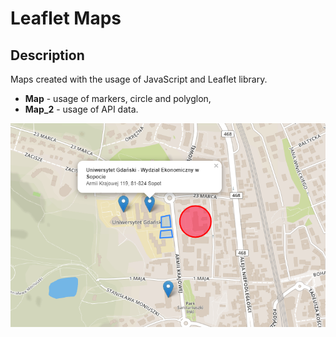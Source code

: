 # Leaflet Maps

## Description
Maps created with the usage of JavaScript and Leaflet library.
* **Map** - usage of markers, circle and polyglon,<br/>
* **Map_2** - usage of API data.<br/>

![Picture map](https://github.com/KarolinaLewinska/HTML_Maps/blob/master/Map.PNG)

